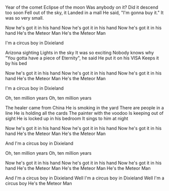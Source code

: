 Year of the comet
Eclipse of the moon
Was anybody on it?
Did it descend too soon
Fell out of the sky, it
Landed in a mall
He said, "I'm gonna buy it."
It was so very small.

Now he's got it in his hand
Now he's got it in his hand
Now he's got it in his hand
He's the Meteor Man
He's the Meteor Man

I'm a circus boy in Dixieland

Arizona sighting
Lights in the sky
It was so exciting
Nobody knows why
"You gotta have a piece of
Eternity", he said
He put it on his VISA
Keeps it by his bed

Now he's got it in his hand
Now he's got it in his hand
Now he's got it in his hand
He's the Meteor Man
He's the Meteor Man

I'm a circus boy in Dixieland

Oh, ten million years
Oh, ten million years

The healer came from China
He is smoking in the yard
There are people in a line
He is holding all the cards
The painter with the voodoo
Is keeping out of sight
He is locked up in his bedroom
It sings to him at night

Now he's got it in his hand
Now he's got it in his hand
Now he's got it in his hand
He's the Meteor Man
He's the Meteor Man

And I'm a circus boy in Dixieland

Oh, ten million years
Oh, ten million years

Now he's got it in his hand
Now he's got it in his hand
Now he's got it in his hand
He's the Meteor Man
He's the Meteor Man
He's the Meteor Man

And I'm a circus boy in Dixieland
Well I'm a circus boy in Dixieland
Well I'm a circus boy
He's the Meteor Man
